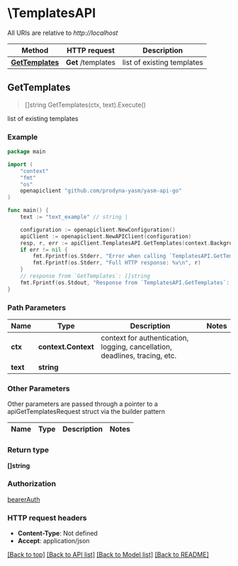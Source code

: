 # \TemplatesAPI

All URIs are relative to *http://localhost*

Method | HTTP request | Description
------------- | ------------- | -------------
[**GetTemplates**](TemplatesAPI.md#GetTemplates) | **Get** /templates | list of existing templates



## GetTemplates

> []string GetTemplates(ctx, text).Execute()

list of existing templates

### Example

```go
package main

import (
    "context"
    "fmt"
    "os"
    openapiclient "github.com/prodyna-yasm/yasm-api-go"
)

func main() {
    text := "text_example" // string | 

    configuration := openapiclient.NewConfiguration()
    apiClient := openapiclient.NewAPIClient(configuration)
    resp, r, err := apiClient.TemplatesAPI.GetTemplates(context.Background(), text).Execute()
    if err != nil {
        fmt.Fprintf(os.Stderr, "Error when calling `TemplatesAPI.GetTemplates``: %v\n", err)
        fmt.Fprintf(os.Stderr, "Full HTTP response: %v\n", r)
    }
    // response from `GetTemplates`: []string
    fmt.Fprintf(os.Stdout, "Response from `TemplatesAPI.GetTemplates`: %v\n", resp)
}
```

### Path Parameters


Name | Type | Description  | Notes
------------- | ------------- | ------------- | -------------
**ctx** | **context.Context** | context for authentication, logging, cancellation, deadlines, tracing, etc.
**text** | **string** |  | 

### Other Parameters

Other parameters are passed through a pointer to a apiGetTemplatesRequest struct via the builder pattern


Name | Type | Description  | Notes
------------- | ------------- | ------------- | -------------


### Return type

**[]string**

### Authorization

[bearerAuth](../README.md#bearerAuth)

### HTTP request headers

- **Content-Type**: Not defined
- **Accept**: application/json

[[Back to top]](#) [[Back to API list]](../README.md#documentation-for-api-endpoints)
[[Back to Model list]](../README.md#documentation-for-models)
[[Back to README]](../README.md)

